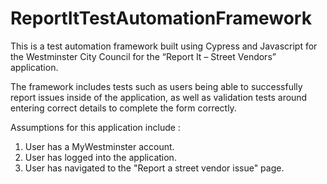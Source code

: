 # ReportItTestAutomationFramework
This is a test automation framework built using Cypress and Javascript for the Westminster City Council for the “Report It – Street Vendors” application. 

The framework includes tests such as users being able to successfully report issues inside of the application, as well as validation tests around entering correct details to complete the form correctly.

Assumptions for this application include :

1) User has a MyWestminster account.
2) User has logged into the application.
3) User has navigated to the "Report a street vendor issue" page.

